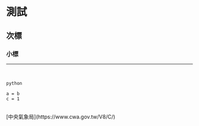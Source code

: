 # 測試
## 次標
### 小標
----
<br>

``python``

```
a = b
c = 1
```

<br>
[中央氣象局](https://www.cwa.gov.tw/V8/C/)
